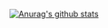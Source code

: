 [![Anurag's github stats](https://github-readme-stats.vercel.app/api?username=kNoAPP&show_icons=true&theme=synthwave&count_private=true)](https://github.com/anuraghazra/github-readme-stats)

<!--
**kNoAPP/kNoAPP** is a ✨ _special_ ✨ repository because its `README.md` (this file) appears on your GitHub profile.

Here are some ideas to get you started:

- 🔭 I’m currently working on ...
- 🌱 I’m currently learning ...
- 👯 I’m looking to collaborate on ...
- 🤔 I’m looking for help with ...
- 💬 Ask me about ...
- 📫 How to reach me: ...
- 😄 Pronouns: ...
- ⚡ Fun fact: ...
-->
